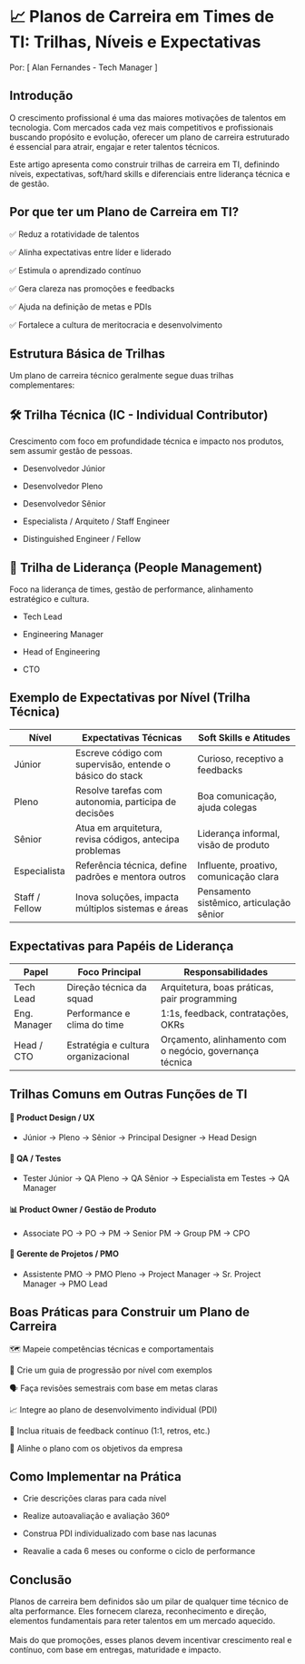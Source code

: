 # 📈 Planos de Carreira em Times de TI: Trilhas, Níveis e Expectativas
Por: [ Alan Fernandes - Tech Manager ]

## Introdução
O crescimento profissional é uma das maiores motivações de talentos em tecnologia. Com mercados cada vez mais competitivos e profissionais buscando propósito e evolução, oferecer um plano de carreira estruturado é essencial para atrair, engajar e reter talentos técnicos.

Este artigo apresenta como construir trilhas de carreira em TI, definindo níveis, expectativas, soft/hard skills e diferenciais entre liderança técnica e de gestão.

## Por que ter um Plano de Carreira em TI?
✅ Reduz a rotatividade de talentos 

✅ Alinha expectativas entre líder e liderado 

✅ Estimula o aprendizado contínuo 

✅ Gera clareza nas promoções e feedbacks 

✅ Ajuda na definição de metas e PDIs 

✅ Fortalece a cultura de meritocracia e desenvolvimento

## Estrutura Básica de Trilhas
Um plano de carreira técnico geralmente segue duas trilhas complementares:

## 🛠️ Trilha Técnica (IC - Individual Contributor)
Crescimento com foco em profundidade técnica e impacto nos produtos, sem assumir gestão de pessoas.

- Desenvolvedor Júnior

- Desenvolvedor Pleno

- Desenvolvedor Sênior

- Especialista / Arquiteto / Staff Engineer

- Distinguished Engineer / Fellow

## 👥 Trilha de Liderança (People Management)
Foco na liderança de times, gestão de performance, alinhamento estratégico e cultura.

- Tech Lead

- Engineering Manager

- Head of Engineering

- CTO

## Exemplo de Expectativas por Nível (Trilha Técnica)
| Nível          | Expectativas Técnicas                                    | Soft Skills e Atitudes                   |
| -------------- | -------------------------------------------------------- | ---------------------------------------- |
| Júnior         | Escreve código com supervisão, entende o básico do stack | Curioso, receptivo a feedbacks           |
| Pleno          | Resolve tarefas com autonomia, participa de decisões     | Boa comunicação, ajuda colegas           |
| Sênior         | Atua em arquitetura, revisa códigos, antecipa problemas  | Liderança informal, visão de produto     |
| Especialista   | Referência técnica, define padrões e mentora outros      | Influente, proativo, comunicação clara   |
| Staff / Fellow | Inova soluções, impacta múltiplos sistemas e áreas       | Pensamento sistêmico, articulação sênior |

## Expectativas para Papéis de Liderança
| Papel        | Foco Principal                      | Responsabilidades                                        |
| ------------ | ----------------------------------- | -------------------------------------------------------- |
| Tech Lead    | Direção técnica da squad            | Arquitetura, boas práticas, pair programming             |
| Eng. Manager | Performance e clima do time         | 1:1s, feedback, contratações, OKRs                       |
| Head / CTO   | Estratégia e cultura organizacional | Orçamento, alinhamento com o negócio, governança técnica |


## Trilhas Comuns em Outras Funções de TI
#### 🎨 Product Design / UX
- Júnior → Pleno → Sênior → Principal Designer → Head Design

#### 🧪 QA / Testes
- Tester Júnior → QA Pleno → QA Sênior → Especialista em Testes → QA Manager

#### 📊 Product Owner / Gestão de Produto
- Associate PO → PO → PM → Senior PM → Group PM → CPO

#### 📅 Gerente de Projetos / PMO
- Assistente PMO → PMO Pleno → Project Manager → Sr. Project Manager → PMO Lead

## Boas Práticas para Construir um Plano de Carreira
🗺️ Mapeie competências técnicas e comportamentais

📘 Crie um guia de progressão por nível com exemplos

🗣️ Faça revisões semestrais com base em metas claras

📈 Integre ao plano de desenvolvimento individual (PDI)

🧪 Inclua rituais de feedback contínuo (1:1, retros, etc.)

🎯 Alinhe o plano com os objetivos da empresa

## Como Implementar na Prática
- Crie descrições claras para cada nível

- Realize autoavaliação e avaliação 360º

- Construa PDI individualizado com base nas lacunas

- Reavalie a cada 6 meses ou conforme o ciclo de performance

## Conclusão
Planos de carreira bem definidos são um pilar de qualquer time técnico de alta performance. Eles fornecem clareza, reconhecimento e direção, elementos fundamentais para reter talentos em um mercado aquecido. \
\
Mais do que promoções, esses planos devem incentivar crescimento real e contínuo, com base em entregas, maturidade e impacto.
